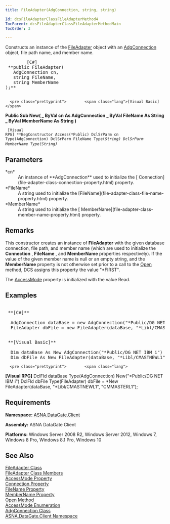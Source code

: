 ```yaml
---
title: FileAdapter(AdgConnection, string, string)

Id: dcsFileAdapterClassFileAdapterMethod4
TocParent: dcsFileAdapterClassFileAdapterMethodMain
TocOrder: 3

---
```


Constructs an instance of the [ FileAdapter](file-adapter-class.html) object with an [AdgConnection](adg-connection-class.html) object, file path name, and member name.
<pre class="prettyprint">        <span class="lang">[C#]</span>
 **public FileAdapter(
   AdgConnection cn,
   string FileName,
   string MemberName
);** 
      </pre>
      <pre class="prettyprint">        <span class="lang">[Visual Basic] </span>
 **Public Sub New( _
   ByVal cn As AdgConnection _
   ByVal FileName As String _
   ByVal MemberName As String
)** 
      </pre>
      <pre class="prettyprint"><code class="avr">        <span class="lang">[Visual RPG]</span>
 **BegConstructor Access(*Public)
   DclSrParm cn Type(AdgConnection)
   DclSrParm FileName Type(*String)
   DclSrParm MemberName Type(*String)** 
     </code> </pre>

## Parameters

<dl>
        <dt>
 *cn* 
        </dt>
        <dd>An instance of **AdgConnection**  used to initialize the [
							Connection](file-adapter-class-connection-property.html) property. </dd>
        <dt>
 *FileName* 
        </dt>
        <dd>A string used to initialize the [FileName](file-adapter-class-file-name-property.html)
								property. </dd>
        <dt>
 *MemberName* 
        </dt>
        <dd>A string used to initialize the [
											MemberName](file-adapter-class-member-name-property.html) property.
									</dd>
</dl>

## Remarks

This constructor creates an instance of **FileAdapter** with the given database connection, file path, and member name (which are used to initialize the **Connection** , **FileName** , and **MemberName** properties respectively). If the value of the given member name is null or an empty string, and the **MemberName** property is not otherwise set prior to a call to the [ Open](file-adapter-class-open-method.html) method, DCS assigns this property the value "*FIRST".

The [AccessMode](file-adapter-class-access-mode-property.html) property is initialized with the value Read.
## Examples

<pre>        <span class="lang">
 **[C#]** 
        </span>
  AdgConnection dataBase = new AdgConnection("*Public/DG NET IBM i");
  FileAdapter dbFile = new FileAdapter(dataBase, "*Libl/CMASTNEWL1", "CMMASTERL1");</pre>
<pre>        <span class="lang">
 **[Visual Basic]** 
        </span>
  Dim dataBase As New AdgConnection("*Public/DG NET IBM i")
  Dim dbFile As New FileAdapter(dataBase, "*Libl/CMASTNEWL1", "CMMASTERL1");</pre>
      <pre class="prettyprint">        <span class="lang">
 **[Visual RPG]** 
        </span>
  DclFld dataBase Type(AdgConnection) New("*Public/DG NET IBM i")
  DclFld dbFile Type(FileAdapter)
  dbFile = *New FileAdapter(dataBase, "*Libl/CMASTNEWL1", "CMMASTERL1");</pre>

## Requirements

**Namespace:** [ASNA.DataGate.Client](datagate-client-namespace.html) 

**Assembly:** ASNA DataGate Client

**Platforms:** Windows Server 2008 R2, Windows Server 2012, Windows 7, Windows 8 Pro, Windows 8.1 Pro, Windows 10
## See Also


[FileAdapter Class](file-adapter-class.html)
      <br />
[FileAdapter Class Members](file-adapter-members.html)
      <br />
[AccessMode Property](file-adapter-class-access-mode-property.html)
      <br />
[Connection Property](file-adapter-class-connection-property.html)
      <br />
[FileName Property](file-adapter-class-file-name-property.html)
      <br />
[MemberName Property](file-adapter-class-member-name-property.html)
      <br />
[Open Method](file-adapter-class-open-method.html)
      <br />
[AccessMode Enumeration](access-mode-enumeration.html)
      <br />
[AdgConnection Class](adg-connection-class.html)
      <br />
[ASNA.DataGate.Client Namespace](datagate-client-namespace.html)

